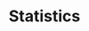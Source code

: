 ---
title: Statistics
menu:
  sidebar:
    name: Statistics
    identifier: math-statistics-root # <-- 자식의 고유 ID
    parent: math             # <-- 부모의 이름표(identifier)를 여기에 적습니다.
    weight: 10
---